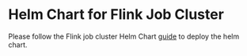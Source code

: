 # Helm Chart for Flink Job Cluster

Please follow the Flink job cluster Helm Chart [guide](../../docs/flink_job_cluster_guide.md) to deploy the helm chart.

